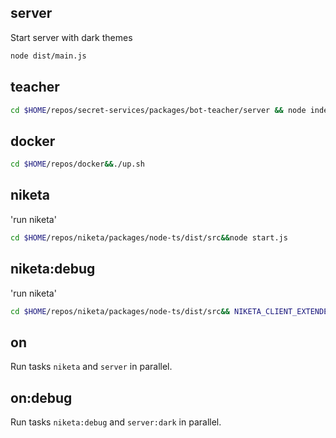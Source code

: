 ## server

Start server with dark themes

```bash
node dist/main.js
```

## teacher

```bash
cd $HOME/repos/secret-services/packages/bot-teacher/server && node index.js
```

## docker

```bash
cd $HOME/repos/docker&&./up.sh
```

## niketa

'run niketa'

```bash
cd $HOME/repos/niketa/packages/node-ts/dist/src&&node start.js
```

## niketa:debug

'run niketa'

```bash
cd $HOME/repos/niketa/packages/node-ts/dist/src&& NIKETA_CLIENT_EXTENDED_LOG=ON node start.js
```

## on

Run tasks `niketa` and `server` in parallel.

## on:debug

Run tasks `niketa:debug` and `server:dark` in parallel.
